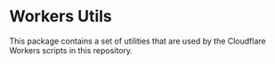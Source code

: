 # Workers Utils

This package contains a set of utilities that are used by the Cloudflare Workers scripts in this repository.
